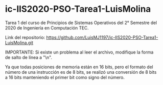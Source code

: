 # ic-IIS2020-PSO-Tarea1-LuisMolina
Tarea 1 del curso de Principios de Sistemas Operativos del 2° Semestre del 2020 de Ingeniería en Computación TEC.

Link del repositorio: https://github.com/LuisMJ1197/ic-IIS2020-PSO-Tarea1-LuisMolina.git

IMPORTANTE:
  Si existe un problema al leer el archivo, modifique la forma de salto de línea a "\n".
  
  Ya que todas posiciones de memoria están en 16 bits, pero el formato del número de una instrucción es de 8 bits, se realizó una conversión de 8 bits a 16 bits manteniendo el primer bit como signo del número.
